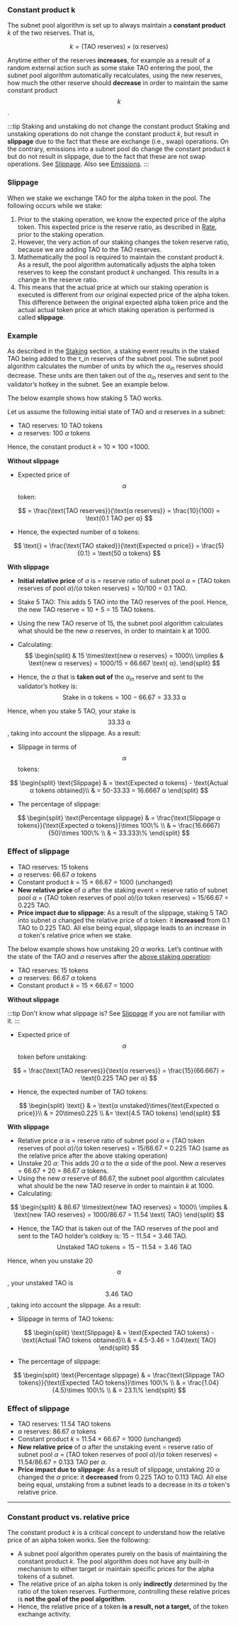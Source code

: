 ### Constant product k 

The subnet pool algorithm is set up to always maintain a **constant product** $k$ of the two reserves. That is, 

$$
k = \text{(TAO reserves)}\times\text{(α reserves)}
$$

Anytime either of the reserves **increases**, for example as a result of a random external action such as some stake TAO entering the pool, the subnet pool algorithm automatically recalculates, using the new reserves, how much the other reserve should **decrease** in order to maintain the same constant product $$k$$. 

:::tip Staking and unstaking do not change the constant product
Staking and unstaking operations do not change the constant product $k$, but result in **slippage** due to the fact that these are exchange (i.e., swap) operations. On the contrary, emissions into a subnet pool do change the constant product $k$ but do not result in slippage, due to the fact that these are not swap operations. See [Slippage](#slippage). Also see [Emissions](#emissions).
:::

### Slippage

When we stake we exchange TAO for the alpha token in the pool. The following occurs while we stake:
1. Prior to the staking operation, we know the expected price of the alpha token. This expected price is the reserve ratio, as described in [Rate](#rate-τ_inα_in), prior to the staking operation. 
2. However, the very action of our staking changes the token reserve ratio, because we are adding TAO to the TAO reserves. 
3. Mathematically the pool is required to maintain the constant product $k$. As a result, the pool algorithm automatically adjusts the alpha token reserves to keep the constant product $k$ unchanged. This results in a change in the reserve ratio.
4. This means that the actual price at which our staking operation is executed is different from our original expected price of the alpha token. This difference between the original expected alpha token price and the actual actual token price at which staking operation is performed is called **slippage**.

### Example

As described in the [Staking](#staking) section, a staking event results in the staked TAO being added to the τ_in reserves of the subnet pool. The subnet pool algorithm calculates the number of units by which the $\alpha_{in}$ reserves should decrease. These units are then taken out of the $\alpha_{in}$ reserves and sent to the validator’s hotkey in the subnet. See an example below.

The below example shows how staking 5 TAO works. 

Let us assume the following initial state of TAO and $\alpha$ reserves in a subnet:
- TAO reserves: 10 TAO tokens
- $\alpha$ reserves: 100 $\alpha$ tokens

Hence, the constant product 𝑘 = 10 × 100 =1000.

**Without slippage**

- Expected price of $$\alpha$$ token:

$$
= \frac{\text{TAO reserves}}{\text{α reserves}} = \frac{10}{100} = \text{0.1 TAO per α}
$$

- Hence, the expected number of α tokens:

$$
\text{} = \frac{\text{TAO staked}}{\text{Expected α price}} = \frac{5}{0.1} = \text{50 α tokens} 
$$

**With slippage**

- **Initial relative price** of $\alpha$ is = reserve ratio of subnet pool $\alpha$ = (TAO token reserves of pool $\alpha$)/($\alpha$ token reserves) = 10/100 = 0.1 TAO.
- Stake 5 TAO: This adds 5 TAO into the TAO reserves of the pool. Hence, the new TAO reserve = 10 + 5 = 15 TAO tokens.
- Using the new TAO reserve of 15, the subnet pool algorithm calculates what should be the new $\alpha$ reserves, in order to maintain k at 1000. 
- Calculating: 
$$
\begin{split}
& 15 \times\text{new α reserves} = 1000\\ 
\implies & \text{new α reserves} = 1000/15 = 66.667 \text{ α}.
\end{split}
$$

- Hence, the $\alpha$ that is **taken out of** the $α_{in}$ reserve and sent to the validator’s hotkey is: 
$$
\text{Stake in α tokens} = 100 − 66.67 = 33.33 \text{ α}
$$

Hence, when you stake 5 TAO, your stake is $$33.33 \text{ α}$$, taking into account the slippage. As a result:

- Slippage in terms of $$\alpha$$ tokens:

$$
\begin{split}
\text{Slippage} & = \text{Expected α tokens} - \text{Actual α tokens obtained}\\
& = 50-33.33 = 16.6667 α
\end{split}
$$

- The percentage of slippage:

$$
\begin{split}
\text{Percentage slippage} & = \frac{\text{Slippage α tokens}}{\text{Expected α tokens}}\times 100\% \\
& = \frac{16.6667}{50}\times 100\% \\
& = 33.333\% 
\end{split}
$$

### Effect of slippage

- TAO reserves: 15 tokens
- $\alpha$ reserves: 66.67 $\alpha$ tokens
- Constant product 𝑘 = 15 × 66.67 = 1000 (unchanged)
- **New relative price** of $\alpha$ after the staking event = reserve ratio of subnet pool $\alpha$ = (TAO token reserves of pool $\alpha$)/($\alpha$ token reserves) = 15/66.67 = 0.225 TAO.
- **Price impact due to slippage**: As a result of the slippage, staking 5 TAO into subnet $\alpha$ changed the relative price of $\alpha$ token: it **increased** from 0.1 TAO to 0.225 TAO. All else being equal, slippage leads to an increase in $\alpha$ token's relative price when we stake.




The below example shows how unstaking 20 $\alpha$ works. Let’s continue with the state of the TAO and $\alpha$ reserves after the [above staking operation](#example-1):

- TAO reserves: 15 tokens
- $\alpha$ reserves: 66.67 $\alpha$ tokens
- Constant product 𝑘 = 15 × 66.67 = 1000

**Without slippage**

:::tip Don't know what slippage is?
See [Slippage](#slippage) if you are not familiar with it. 
:::

- Expected price of $$\alpha$$ token before unstaking:

$$
= \frac{\text{TAO reserves}}{\text{α reserves}} = \frac{15}{66.667} = \text{0.225 TAO per α}
$$

- Hence, the expected number of TAO tokens:

$$
\begin{split}
\text{} & = \text{α unstaked}\times{\text{Expected α price}}\\
& = 20\times0.225 \\
&= \text{4.5 TAO tokens} 
\end{split}
$$


**With slippage**

- Relative price $\alpha$ is = reserve ratio of subnet pool $\alpha$ = (TAO token reserves of pool $\alpha$)/($\alpha$ token reserves) = 15/66.67 = 0.225 TAO (same as the relative price after the above staking operation)
- Unstake 20 $\alpha$: This adds 20 $\alpha$ to the $\alpha$ side of the pool. New $\alpha$ reserves = 66.67 + 20 = 86.67 $\alpha$ tokens.
- Using the new $\alpha$ reserve of 86.67, the subnet pool algorithm calculates what should be the new TAO reserve in order to maintain $k$ at 1000. 
- Calculating: 

$$  
\begin{split}
& 86.67 \times\text{new TAO reserves} = 1000\\
\implies & \text{new TAO reserves} = 1000/86.67 = 11.54 \text{ TAO}
\end{split}
$$

- Hence, the TAO that is taken out of the TAO reserves of the pool and sent to the TAO holder’s coldkey is: 15 − 11.54 = 3.46 TAO.
$$
\text{Unstaked TAO tokens} = 15 − 11.54 = 3.46 \text{ TAO}
$$

Hence, when you unstake 20 $$\text{α}$$, your unstaked TAO is $$3.46 \text{ TAO}$$, taking into account the slippage. As a result:

- Slippage in terms of TAO tokens:

$$
\begin{split}
\text{Slippage} & = \text{Expected TAO tokens} - \text{Actual TAO tokens obtained}\\
& = 4.5-3.46 = 1.04\text{ TAO}
\end{split}
$$

- The percentage of slippage:

$$
\begin{split}
\text{Percentage slippage} & = \frac{\text{Slippage TAO tokens}}{\text{Expected TAO tokens}}\times 100\% \\
& = \frac{1.04}{4.5}\times 100\% \\
& = 23.1\% 
\end{split}
$$

### Effect of slippage

- TAO reserves: 11.54 TAO tokens
- $\alpha$ reserves: 86.67 $\alpha$ tokens
- Constant product 𝑘 = 11.54 × 66.67 = 1000 (unchanged)
- **New relative price** of $\alpha$ after the unstaking event = reserve ratio of subnet pool $\alpha$ = (TAO token reserves of pool $\alpha$)/($\alpha$ token reserves) = 11.54/86.67 = 0.133 TAO per $\alpha$.
- **Price impact due to slippage**: As a result of slippage, unstaking 20  $\alpha$ changed the $\alpha$ price: it **decreased** from 0.225 TAO to 0.113 TAO. All else being equal, unstaking from a subnet leads to a decrease in its $\alpha$ token's relative price. 

---


### Constant product vs. relative price

The constant product $k$ is a critical concept to understand how the relative price of an alpha token works. See the following: 
  - A subnet pool algorithm operates purely on the basis of maintaining the constant product $k$. The pool algorithm does not have any built-in mechanism to either target or maintain specific prices for the alpha tokens of a subnet. 
  - The relative price of an alpha token is only **indirectly** determined by the ratio of the token reserves. Furthermore, controlling these relative prices is **not the goal of the pool algorithm**. 
  - Hence, the relative price of a token **is a result, not a target,** of the token exchange activity.